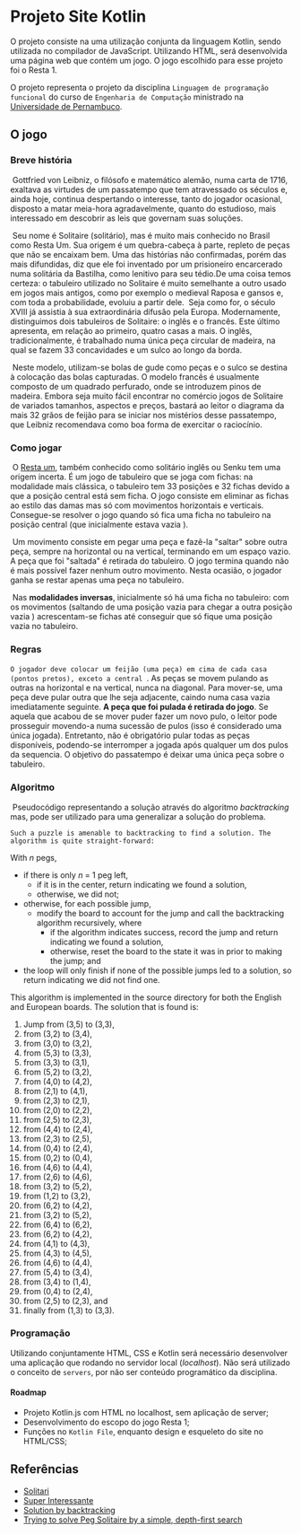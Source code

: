# Projeto Site Kotlin

O projeto consiste na uma utilização conjunta da linguagem Kotlin, sendo utilizada no compilador de JavaScript. Utilizando HTML, será desenvolvida uma página web que contém um jogo. O jogo escolhido para esse projeto foi o Resta 1.

O projeto representa o projeto da disciplina `Linguagem de programação funcional` do curso de `Engenharia de Computação` ministrado na [Universidade de Pernambuco](http://www.ecomp.poli.br/).



## O jogo

### Breve história

​	Gottfried von Leibniz, o filósofo e matemático alemão, numa carta de 1716, exaltava as virtudes de um passatempo que tem atravessado os séculos e, ainda hoje, continua despertando o interesse, tanto do 
jogador ocasional, disposto a matar meia-hora agradavelmente, quanto do estudioso, mais interessado em descobrir as leis que governam suas soluções. 

​	Seu nome é Solitaire (solitário), mas é muito mais conhecido no Brasil como Resta Um. Sua origem é um quebra-cabeça à parte, repleto de peças que não se encaixam bem. Uma das histórias não confirmadas, 
porém das mais difundidas, diz que ele foi inventado por um prisioneiro encarcerado numa solitária da Bastilha, como lenitivo para seu tédio.De uma coisa temos certeza: o tabuleiro utilizado no  Solitaire é muito semelhante a outro usado em jogos mais antigos, como  por exemplo o medieval Raposa e gansos e, com toda a probabilidade,  evoluiu a partir dele.
​	Seja como for, o século XVIII já assistia à  sua extraordinária difusão pela Europa. Modernamente, distinguimos dois  tabuleiros de Solitaire: o inglês e o francês. Este último apresenta, em relação ao primeiro, quatro casas a mais. O inglês, tradicionalmente, é  trabalhado numa única peça circular de madeira, na qual se fazem 33  concavidades e um sulco ao longo da borda.

​	Neste modelo, utilizam-se bolas de gude como peças e o sulco se  destina à colocação das bolas capturadas. O modelo francês é usualmente  composto de um quadrado perfurado, onde se introduzem pinos de madeira.  Embora seja muito fácil encontrar no comércio jogos de Solitaire de variados tamanhos, aspectos e preços, bastará ao leitor o diagrama da mais 32 grãos de feijão para se iniciar nos mistérios desse passatempo,  que Leibniz recomendava como boa forma de exercitar o raciocínio. 



### Como jogar

​	O [Resta um](http://pt.wikipedia.org/wiki/Resta_um), também conhecido como solitário inglês ou Senku tem uma origem incerta. É um jogo de tabuleiro que se joga com fichas: na modalidade mais clássica, o tabuleiro tem 33 posições e 32 fichas devido a que a posição central está sem ficha. O jogo consiste em eliminar as fichas ao estilo das damas mas só com movimentos horizontais e verticais. Consegue-se resolver o jogo quando só fica uma ficha no tabuleiro na posição central (que inicialmente estava vazia ). 

​	Um movimento consiste em pegar uma peça e fazê-la "saltar" sobre outra peça, sempre na horizontal ou na vertical,  terminando em um espaço vazio. A peça que foi "saltada" é retirada do  tabuleiro. O jogo termina quando não é mais possível fazer nenhum outro  movimento. Nesta ocasião, o jogador ganha se restar apenas uma peça no  tabuleiro.

​	Nas **modalidades inversas**, inicialmente só há uma ficha no tabuleiro: com os movimentos (saltando
de uma posição vazia para chegar a outra posição vazia ) acrescentam-se  fichas até conseguir que só fique uma posição vazia  no tabuleiro.



### Regras

​	`O jogador deve colocar um feijão (uma peça) em cima de cada casa (pontos pretos), exceto a central `. As peças se movem pulando as outras na horizontal e na vertical, nunca na diagonal. Para mover-se, uma peça deve pular outra que lhe seja adjacente, caindo numa casa vazia imediatamente seguinte. **A peça que foi pulada é retirada do jogo**. Se aquela que acabou de se mover puder fazer um novo pulo, o leitor pode prosseguir movendo-a numa sucessão de pulos (isso é considerado uma única jogada). Entretanto, não é obrigatório pular todas as peças disponíveis, podendo-se interromper a
jogada após qualquer um dos pulos da sequencia. O objetivo do passatempo é deixar uma única peça sobre o tabuleiro.



### Algoritmo

​	Pseudocódigo representando a solução através do algoritmo *backtracking* mas, pode ser utilizado para uma generalizar a solução do problema.

`Such a puzzle is amenable to backtracking to find a solution. The algorithm is quite straight-forward:`

With *n* pegs,

- if there is only *n* = 1 peg left,
  - if it is in the center, return indicating we found a solution, 		
  - otherwise, we did not;
- otherwise, for each possible jump, 	
  - modify the board to account for the jump and call the backtracking algorithm recursively, where
    - if the algorithm indicates success, record the jump and return indicating we found a solution,
    - otherwise, reset the board to the state it was in prior to making the jump; and
- the loop will only finish if none of the possible jumps led to a solution, so return indicating we did not find one.

This algorithm is implemented in the source directory for both the English and European boards. The solution that is found is:

1. Jump from (3,5) to (3,3),
2. from (3,2) to (3,4),
3. from (3,0) to (3,2),
4. from (5,3) to (3,3),
5. from (3,3) to (3,1),
6. from (5,2) to (3,2),
7. from (4,0) to (4,2),
8. from (2,1) to (4,1),
9. from (2,3) to (2,1),
10. from (2,0) to (2,2),
11. from (2,5) to (2,3),
12. from (4,4) to (2,4),
13. from (2,3) to (2,5),
14. from (0,4) to (2,4),
15. from (0,2) to (0,4),
16. from (4,6) to (4,4),
17. from (2,6) to (4,6),
18. from (3,2) to (5,2),
19. from (1,2) to (3,2),
20. from (6,2) to (4,2),
21. from (3,2) to (5,2),
22. from (6,4) to (6,2),
23. from (6,2) to (4,2),
24. from (4,1) to (4,3),
25. from (4,3) to (4,5),
26. from (4,6) to (4,4),
27. from (5,4) to (3,4),
28. from (3,4) to (1,4),
29. from (0,4) to (2,4),
30. from (2,5) to (2,3), and
31. finally from (1,3) to (3,3). 



### Programação

Utilizando conjuntamente HTML, CSS e Kotlin será necessário desenvolver uma aplicação que rodando no servidor local (*localhost*). Não será utilizado o conceito de `servers`, por não ser conteúdo programático da disciplina.



#### Roadmap

* Projeto Kotlin.js com HTML no localhost, sem aplicação de server;
* Desenvolvimento do escopo do jogo Resta 1;
* Funções no `Kotlin File`, enquanto design e esqueleto do site no HTML/CSS;



## Referências

* [Solitari](http://peg-solitaire.sourceforge.net/)
* [Super Interessante](https://super.abril.com.br/comportamento/jogo-resta-um/)
* [Solution by backtracking](https://ece.uwaterloo.ca/~dwharder/aads/Algorithms/Backtracking/Peg_solitaire/)
* [Trying to solve Peg Solitaire by a simple, depth-first search](http://www.dcc.fc.up.pt/~acm/tpeg.pdf)

